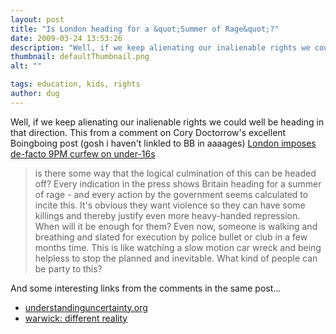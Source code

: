 ```yaml
---
layout: post
title: "Is London heading for a &quot;Summer of Rage&quot;?"
date: 2009-03-24 13:53:26
description: "Well, if we keep alienating our inalienable rights we could well be heading in that direction. This from a comment on Cory Doctorrow&#8217;s excellent Boingboing post (gosh i haven&#8217;t linkled to BB in aaaages) London imposes de-facto 9PM curfew on&#8230;"
thumbnail: defaultThumbnail.png
alt: ""

tags: education, kids, rights
author: dug
---
```


<p>Well, if we keep alienating our inalienable rights we could well be heading in that direction. This from a comment on Cory Doctorrow's excellent Boingboing post (gosh i haven't linkled to BB in aaaages) <a href="http://www.boingboing.net/2009/03/21/london-imposes-defac.html">London imposes de-facto 9PM curfew on under-16s</a></p>

<blockquote><p>is there some way that the logical culmination of this can be headed off? Every indication in the press shows Britain heading for a summer of rage - and every action by the government seems calculated to incite this. It's obvious they want violence so they can have some killings and thereby justify even more heavy-handed repression. When will it be enough for them? Even now, someone is walking and breathing and slated for execution by police bullet or club in a few months time. This is like watching a slow motion car wreck and being helpless to stop the planned and inevitable. What kind of people can be party to this?</p></blockquote>

<p>And some interesting links from the comments in the same post...</p>

<ul>
<li><a href="http://understandinguncertainty.org/node/200">understandinguncertainty.org</a></li>
<li><a href="http://www.warwick.ac.uk/CRER/differentreality/timeline.html">warwick: different reality</a></li>
</ul>
